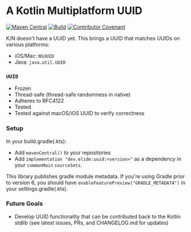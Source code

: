 # A Kotlin Multiplatform UUID

[![Maven Central](https://img.shields.io/maven-central/v/dev.elide/uuid.svg?label=mavenCentral%28%29)](https://search.maven.org/artifact/dev.elide/uuid)
[![Build](https://github.com/elide-dev/uuid/actions/workflows/step.build.yml/badge.svg)](https://github.com/elide-dev/uuid/actions/workflows/step.build.yml)
[![Contributor Covenant](https://img.shields.io/badge/Contributor%20Covenant-v1.4%20adopted-ff69b4.svg)](CODE_OF_CONDUCT.md)

K/N doesn't have a UUID yet. This brings a UUID that matches UUIDs on various platforms:

- iOS/Mac: `NSUUID`
- Java: `java.util.UUID`

### `UUID`

- Frozen
- Thread-safe (thread-safe randomness in native)
- Adheres to RFC4122
- Tested
- Tested against macOS/iOS UUID to verify correctness

### Setup

In your build.gradle(.kts):

- Add `mavenCentral()` to your repositories
- Add `implementation "dev.elide:uuid:<version>"` as a dependency in your `commonMain` `sourceSets`.

This library publishes gradle module metadata. If you're using Gradle prior to version 6, you should have `enableFeaturePreview("GRADLE_METADATA")` in your settings.gradle(.kts).

### Future Goals

- Develop UUID functionality that can be contributed back to the Kotlin stdlib (see latest issues, PRs, and CHANGELOG.md for updates)
